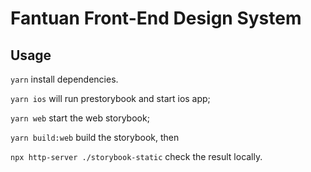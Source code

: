 # Fantuan Front-End Design System

## Usage

`yarn` install dependencies.

`yarn ios` will run prestorybook and start ios app;

`yarn web` start the web storybook;

`yarn build:web` build the storybook, then

`npx http-server ./storybook-static` check the result locally.
